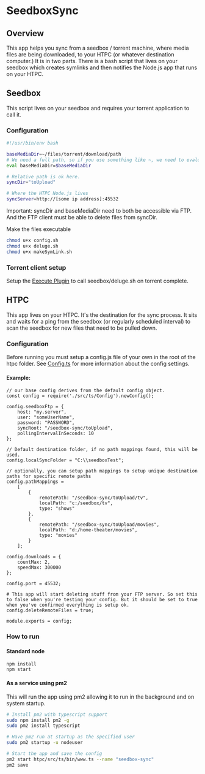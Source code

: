 # SeedboxSync

## Overview

This app helps you sync from a seedbox / torrent machine, where media files are being downloaded, to your HTPC (or whatever destination computer.) It is in two parts. There is a bash script that lives on your seedbox which creates symlinks and then notifies the Node.js app that runs on your HTPC.

## Seedbox
This script lives on your seedbox and requires your torrent application to call it.

### Configuration
```bash
#!/usr/bin/env bash

baseMediaDir=~/files/torrent/download/path
# We need a full path, so if you use something like ~, we need to evaluate it.
eval baseMediaDir=$baseMediaDir

# Relative path is ok here.
syncDir="toUpload"

# Where the HTPC Node.js lives
syncServer=http://[some ip address]:45532
```

Important: syncDir and baseMediaDir need to both be accessible via FTP. And the FTP client must be able to delete files from syncDir.

Make the files executable
```bash
chmod u+x config.sh
chmod u+x deluge.sh
chmod u+x makeSymLink.sh
```

### Torrent client setup
Setup the [Execute Plugin](http://dev.deluge-torrent.org/wiki/Plugins/Execute) to call seedbox/deluge.sh on torrent complete.

## HTPC 
This app lives on your HTPC. It's the destination for the sync process. It sits and waits for a ping from the seedbox (or regularly scheduled interval) to scan the seedbox for new files that need to be pulled down.

### Configuration

Before running you must setup a config.js file of your own in the root of the htpc folder. See [Config.ts](htpc/src/ts/Config.ts) for more information about the config settings.

#### Example:
```
// our base config derives from the default config object.
const config = require('./src/ts/Config').newConfig();

config.seedboxFtp = {
    host: "my.server",
    user: "someUserName",
    password: "PASSWORD",
    syncRoot: "/seedbox-sync/toUpload",
    pollingIntervalInSeconds: 10
};

// Default destination folder, if no path mappings found, this will be used.
config.localSyncFolder = "C:\\seedboxTest";

// optionally, you can setup path mappings to setup unique destination paths for specific remote paths
config.pathMappings =
    [
        {
            remotePath: "/seedbox-sync/toUpload/tv",
            localPath: "c:/seedbox/tv",
            type: "shows"
        },
        {
            remotePath: "/seedbox-sync/toUpload/movies",
            localPath: "d:/home-theater/movies",
            type: "movies"
        }
    ];

config.downloads = {
    countMax: 2,
    speedMax: 300000
};

config.port = 45532;

# This app will start deleting stuff from your FTP server. So set this to false when you're testing your config. But it should be set to true when you've confirmed everything is setup ok.
config.deleteRemoteFiles = true;

module.exports = config;
```

### How to run

#### Standard node
```
npm install
npm start
```

#### As a service using pm2
This will run the app using pm2 allowing it to run in the background and on system startup.
```bash
# Install pm2 with typescript support
sudo npm install pm2 -g
sudo pm2 install typescript

# Have pm2 run at startup as the specified user
sudo pm2 startup -u nodeuser

# Start the app and save the config
pm2 start htpc/src/ts/bin/www.ts --name "seedbox-sync"
pm2 save
```
